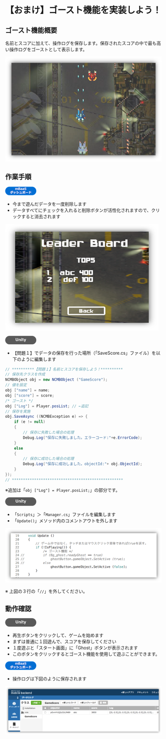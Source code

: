 # 【おまけ】ゴースト機能を実装しよう！

## ゴースト機能概要
名前とスコアに加えて、操作ログを保存します。保存されたスコアの中で最も高い操作ログをゴーストとして表示します。

![ghost0](/readme-img/ghost0.png)

## 作業手順

![mBaaS](/readme-img/mBaaS.png)

* 今まで遊んだデータを一度削除します
* データすべてにチェックを入れると削除ボタンが活性化されますので、クリックすると消去されます

![ans2-1](/readme-img/ans2-1.png)

![Unity](/readme-img/Unity.png)

* 【問題１】でデータの保存を行った場所（「SaveScore.cs」ファイル）を以下のように編集します

```cs
// **********【問題１】名前とスコアを保存しよう！**********
// 保存先クラスを作成
NCMBObject obj = new NCMBObject ("GameScore");
// 値を設定
obj ["name"] = name;
obj ["score"] = score;
/* ゴースト */
obj ["Log"] = Player.posList; // ←追記
// 保存を実施
obj.SaveAsync ((NCMBException e) => { 
    if (e != null)
    {
        // 保存に失敗した場合の処理
        Debug.Log("保存に失敗しました。エラーコード:"+e.ErrorCode);
    }
    else
    {
        // 保存に成功した場合の処理
        Debug.Log("保存に成功しました。objectId:"+ obj.ObjectId);
    }
});
// **************************************************
```

※追加は「`obj ["Log"] = Player.posList;`」の部分です。

![Unity](/readme-img/Unity.png)

* 「`Scripts`」＞「`Manager.cs`」ファイルを編集します
* 「`Update()`」メソッド内のコメントアウトを外します

![ghost1](/readme-img/ghost1.png)

※ 上図の３行の「`//`」を外してください。

## 動作確認

![Unity](/readme-img/Unity.png)

* 再生ボタンをクリックして、ゲームを始めます
* まずは普通に１回遊んで、スコアを保存してください
* １度遊ぶと「スタート画面」に「Ghost」ボタンが表示されます
 * このボタンをクリックするとゴースト機能を使用して遊ぶことができます。

![mBaaS](/readme-img/mBaaS.png)

* 操作ログは下図のように保存されます

![ghost2](/readme-img/ghost2.png)
